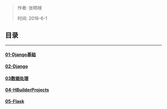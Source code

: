 >作者: 张明禄
>
>时间: 2018-6-1



## 目录

---



#### [01-Django基础](01-Django基础-骆老师)





#### [02-Django](02-Django)





#### [03数据处理](03数据处理)





#### [04-HBuilderProjects](04-HBuilderProjects)





#### [05-Flask](05-Flask)